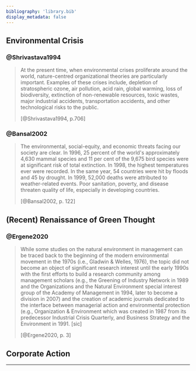 ```yaml
---
bibliography: 'library.bib'
display_metadata: false
---
```


## Environmental Crisis

### @Shrivastava1994

> At the present time, when environmental crises proliferate around the world, nature-centred organizational theories are particularly important. Examples of these crises include, depletion of stratospheric ozone, air pollution, acid rain, global warming, loss of biodiversity, extinction of non-renewable resources, toxic wastes, major industrial accidents, transportation accidents, and other technological risks to the public.
> 
> [@Shrivastava1994, p.706]


### @Bansal2002

> The environmental, social-equity, and economic threats facing our society are clear. In 1996, 25 percent of the world's approximately 4,630 mammal species and 11 per cent of the 9,675 bird species were at significant risk of total extinction. In 1998, the highest temperatures ever were recorded. In the same year, 54 countries were hit by floods and 45 by drought. In 1999, 52,000 deaths were attributed to weather-related events. Poor sanitation, poverty, and disease threaten quality of life, especially in developing countries. 
> 
> [@Bansal2002, p. 122]

## (Recent) Renaissance of Green Thought

### @Ergene2020

> While some studies on the natural environment in management can be traced back to the beginning of the modern environmental movement in the 1970s (i.e., Gladwin & Welles, 1976), the topic did not become an object of significant research interest until the early 1990s with the first efforts to build a research community among management scholars (e.g., the Greening of Industry Network in 1989 and the Organizations and the Natural Environment special interest group of the Academy of Management in 1994, later to become a division in 2007) and the creation of academic journals dedicated to the interface between managerial action and environmental protection (e.g., Organization & Environment which was created in 1987 from its predecessor Industrial Crisis Quarterly, and Business Strategy and the Environment in 1991. [sic]
> 
> [@Ergene2020, p. 3]

## Corporate Action

---